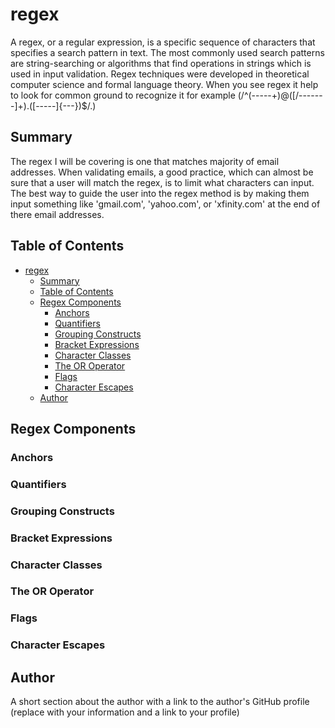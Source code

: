 # regex

A regex, or a regular expression, is a specific sequence of characters that specifies a search pattern in text. The most commonly used search patterns are string-searching or algorithms that find operations in strings which is used in input validation. Regex techniques were developed in theoretical computer science and formal language theory. When you see regex it help to look for common ground to recognize it for example (/^(-----+)@([/-------]+).([-----]{---})$/.)

## Summary

The regex I will be covering is one that matches majority of email addresses. When validating emails, a good practice, which can almost be sure that a user will match the regex, is to limit what characters can input. The best way to guide the user into the regex method is by making them input something like 'gmail.com', 'yahoo.com', or 'xfinity.com' at the end of there email addresses.

## Table of Contents

- [regex](#regex)
  - [Summary](#summary)
  - [Table of Contents](#table-of-contents)
  - [Regex Components](#regex-components)
    - [Anchors](#anchors)
    - [Quantifiers](#quantifiers)
    - [Grouping Constructs](#grouping-constructs)
    - [Bracket Expressions](#bracket-expressions)
    - [Character Classes](#character-classes)
    - [The OR Operator](#the-or-operator)
    - [Flags](#flags)
    - [Character Escapes](#character-escapes)
  - [Author](#author)

## Regex Components

### Anchors

### Quantifiers

### Grouping Constructs

### Bracket Expressions

### Character Classes

### The OR Operator

### Flags

### Character Escapes

## Author

A short section about the author with a link to the author's GitHub profile (replace with your information and a link to your profile)
